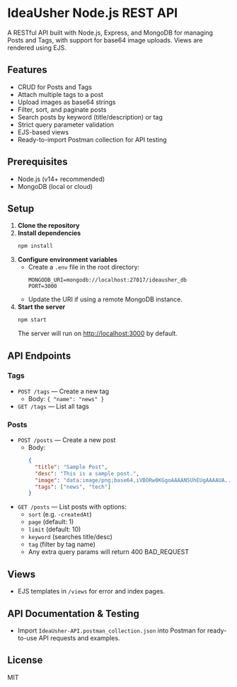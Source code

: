 # IdeaUsher Node.js REST API

A RESTful API built with Node.js, Express, and MongoDB for managing Posts and Tags, with support for base64 image uploads. Views are rendered using EJS.

## Features
- CRUD for Posts and Tags
- Attach multiple tags to a post
- Upload images as base64 strings
- Filter, sort, and paginate posts
- Search posts by keyword (title/description) or tag
- Strict query parameter validation
- EJS-based views
- Ready-to-import Postman collection for API testing

## Prerequisites
- Node.js (v14+ recommended)
- MongoDB (local or cloud)

## Setup
1. **Clone the repository**
2. **Install dependencies**
   ```bash
   npm install
   ```
3. **Configure environment variables**
   - Create a `.env` file in the root directory:
     ```env
     MONGODB_URI=mongodb://localhost:27017/ideausher_db
     PORT=3000
     ```
   - Update the URI if using a remote MongoDB instance.
4. **Start the server**
   ```bash
   npm start
   ```
   The server will run on [http://localhost:3000](http://localhost:3000) by default.

## API Endpoints

### Tags
- `POST /tags` — Create a new tag
  - Body: `{ "name": "news" }`
- `GET /tags` — List all tags

### Posts
- `POST /posts` — Create a new post
  - Body:
    ```json
    {
      "title": "Sample Post",
      "desc": "This is a sample post.",
      "image": "data:image/png;base64,iVBORw0KGgoAAAANSUhEUgAAAAUA...",
      "tags": ["news", "tech"]
    }
    ```
- `GET /posts` — List posts with options:
  - `sort` (e.g. `-createdAt`)
  - `page` (default: 1)
  - `limit` (default: 10)
  - `keyword` (searches title/desc)
  - `tag` (filter by tag name)
  - Any extra query params will return 400 BAD_REQUEST

## Views
- EJS templates in `/views` for error and index pages.

## API Documentation & Testing
- Import `IdeaUsher-API.postman_collection.json` into Postman for ready-to-use API requests and examples.

## License
MIT
